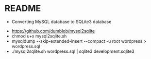 # README

* Converting MySQL database to SQLite3 database
 - https://github.com/dumblob/mysql2sqlite
 - chmod u+x mysql2sqlite.sh
 - mysqldump --skip-extended-insert --compact -u root wordpress > wordpress.sql
 - ./mysql2sqlite.sh wordpress.sql | sqlite3 development.sqlite3
